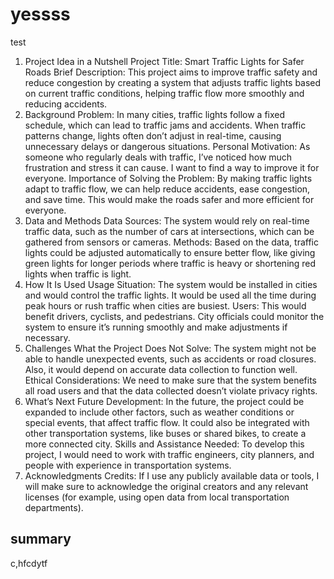 # yessss
test 
1. Project Idea in a Nutshell
Project Title: Smart Traffic Lights for Safer Roads
Brief Description: This project aims to improve traffic safety and reduce congestion by creating a system that adjusts traffic lights based on current traffic conditions, helping traffic flow more smoothly and reducing accidents.
2. Background
Problem: In many cities, traffic lights follow a fixed schedule, which can lead to traffic jams and accidents. When traffic patterns change, lights often don’t adjust in real-time, causing unnecessary delays or dangerous situations.
Personal Motivation: As someone who regularly deals with traffic, I’ve noticed how much frustration and stress it can cause. I want to find a way to improve it for everyone.
Importance of Solving the Problem: By making traffic lights adapt to traffic flow, we can help reduce accidents, ease congestion, and save time. This would make the roads safer and more efficient for everyone.
3. Data and Methods
Data Sources: The system would rely on real-time traffic data, such as the number of cars at intersections, which can be gathered from sensors or cameras.
Methods: Based on the data, traffic lights could be adjusted automatically to ensure better flow, like giving green lights for longer periods where traffic is heavy or shortening red lights when traffic is light.
4. How It Is Used
Usage Situation: The system would be installed in cities and would control the traffic lights. It would be used all the time during peak hours or rush traffic when cities are busiest.
Users: This would benefit drivers, cyclists, and pedestrians. City officials could monitor the system to ensure it’s running smoothly and make adjustments if necessary.
5. Challenges
What the Project Does Not Solve: The system might not be able to handle unexpected events, such as accidents or road closures. Also, it would depend on accurate data collection to function well.
Ethical Considerations: We need to make sure that the system benefits all road users and that the data collected doesn’t violate privacy rights.
6. What’s Next
Future Development: In the future, the project could be expanded to include other factors, such as weather conditions or special events, that affect traffic flow. It could also be integrated with other transportation systems, like buses or shared bikes, to create a more connected city.
Skills and Assistance Needed: To develop this project, I would need to work with traffic engineers, city planners, and people with experience in transportation systems.
7. Acknowledgments
Credits: If I use any publicly available data or tools, I will make sure to acknowledge the original creators and any relevant licenses (for example, using open data from local transportation departments).
## summary
c,hfcdytf
